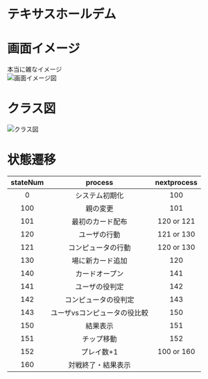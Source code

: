 # テキサスホールデム

# 画面イメージ
本当に雑なイメージ  
![画面イメージ図](https://user-images.githubusercontent.com/46548311/82116900-ec6b2980-97a7-11ea-8523-d2409a9d81eb.png)

# クラス図
![クラス図](https://user-images.githubusercontent.com/46548311/82117399-a82d5880-97aa-11ea-8967-b0dd8616b37b.png)

# 状態遷移

| stateNum |           process            | nextprocess |
| :------: | :--------------------------: | :---------: |
|    0     |        システム初期化        |     100     |
|   100    |           親の変更           |     101     |
|   101    |       最初のカード配布       | 120 or 121  |
|   120    |         ユーザの行動         | 121 or 130  |
|   121    |      コンピュータの行動      | 120 or 130  |
|   130    |       場に新カード追加       |     120     |
|   140    |        カードオープン        |     141     |
|   141    |        ユーザの役判定        |     142     |
|   142    |     コンピュータの役判定     |     143     |
|   143    | ユーザvsコンピュータの役比較 |     150     |
|   150    |           結果表示           |     151     |
|   151    |          チップ移動          |     152     |
|   152    |          プレイ数+1          | 100 or 160  |
|   160    |      対戦終了・結果表示      |
 
